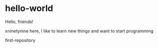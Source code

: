 # hello-world

Hello, friends!

xninetynine here, I like to learn new things and want to start programming


first-repository
